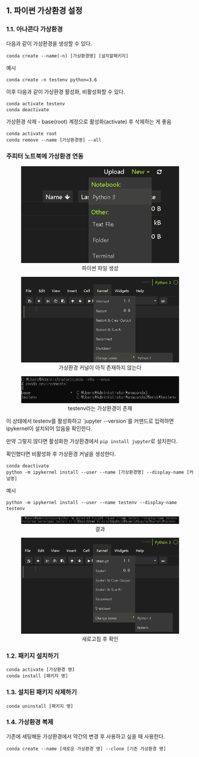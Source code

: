 ## 1. 파이썬 가상환경 설정
### 1.1. 아나콘다 가상환경
다음과 같이 가상환경을 생성할 수 있다.
```
conda create --name(-n) [가상환경명] [설치할패키지]
```
예시<br>
```
conda create -n testenv python=3.6
```
이후 다음과 같이 가상환경 활성화, 비활성화할 수 있다.
```
conda activate testenv
conda deactivate
```
가상환경 삭제 - base(root) 계정으로 활성화(activate) 후 삭제하는 게 좋음
```
conda activate root
conda remove --name [가상환경명] --all
```

### 주피터 노트북에 가상환경 연동
<p><div align="center">
  <figure>
    <img src="./resources/가상환경-1.png" alt="가상환경-1">
    <div align="center"><figcation>파이썬 파일 생성</figcation></div>
  </figure>
</div></p>

<p><div align="center">
  <figure>
    <img src="./resources/가상환경-2.png" alt="가상환경-2">
    <div align="center"><figcation>가상환경 커널이 아직 존재하지 않는다</figcation></div>
  </figure>
</div></p>

<p><div align="center">
  <figure>
    <img src="./resources/가상환경-3.png" alt="가상환경-3">
    <div align="center"><figcation>testenv라는 가상환경이 존재</figcation></div>
  </figure>
</div></p>

<p>이 상태에서 testenv를 활성화하고 `jupyter --version`를 커맨드로 입력하면 ipykernel이 설치되어 있음을 확인한다.</p>
<p>

만약 그렇지 않다면 활성화한 가상환경에서 `pip install jupyter`로 설치한다.</p>

확인했다면 비활성화 후 가상환경 커널을 생성한다.
```
conda deactivate
python -m ipykernel install --user --name [가상환경명] --display-name [커널명]
```
예시<br>
```
python -m ipykernel install --user --name testenv --display-name testenv
```

<p><div align="center">
  <figure>
    <img src="./resources/가상환경-4.png" alt="가상환경-4">
    <div align="center"><figcation>결과</figcation></div>
  </figure>
</div></p>

<p><div align="center">
  <figure>
    <img src="./resources/가상환경-5.png" alt="가상환경-5">
    <div align="center"><figcation>새로고침 후 확인</figcation></div>
  </figure>
</div></p>

### 1.2. 패키지 설치하기
```
conda activate [가상환경 명]
conda install [패키지 명]
```

### 1.3. 설치된 패키지 삭제하기
```
conda uninstall [패키지 명]
```

### 1.4. 가상환경 복제
기존에 세팅해둔 가상환경에서 약간의 변경 후 사용하고 싶을 때 사용한다.
```
conda create --name [새로운 가상환경 명] --clone [기존 가상환경 명]
```